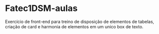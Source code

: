 # Fatec1DSM-aulas
Exercício de front-end para treino de disposição de elementos de tabelas, criação de card e harmonia de elementos em um unico box de texto.

